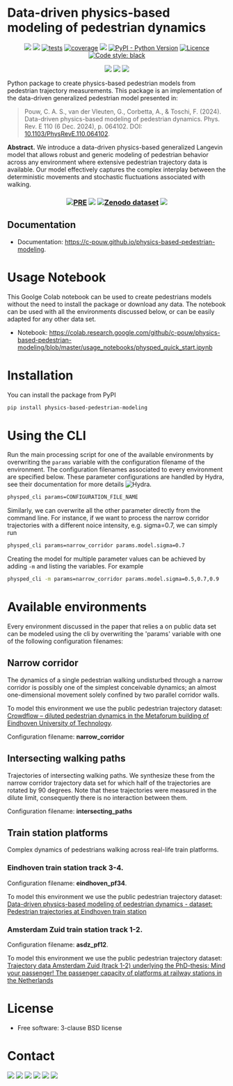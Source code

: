 # Data-driven physics-based modeling of pedestrian dynamics
<p align="center">
    <a href="https://github.com/c-pouw/physics-based-pedestrian-modeling/" alt="Repository">
	   <img src="https://img.shields.io/badge/GitHub-181717?style=flat&logo=github&logoColor=white" /></a>
	<a href="https://github.com/c-pouw/physics-based-pedestrian-modeling/actions/workflows/integration-tests.yaml" alt="Integration Tests">
	   <img src="https://github.com/c-pouw/physics-based-pedestrian-modeling/actions/workflows/integration-tests.yaml/badge.svg" /></a>
    <a href="https://c-pouw.github.io/physics-based-pedestrian-modeling/reports/junit/report.html?sort=result">
	   <img src="https://c-pouw.github.io/physics-based-pedestrian-modeling/reports/junit/tests-badge.svg?dummy=8484744" alt="tests" /></a>
    <a href="https://c-pouw.github.io/physics-based-pedestrian-modeling/reports/coverage/index.html?">
	   <img src="https://c-pouw.github.io/physics-based-pedestrian-modeling/reports/coverage/coverage-badge.svg?dummy=8484744" alt="coverage" /></a>
    <a href="https://pypi.python.org/pypi/physics-based-pedestrian-modeling" alt="pypi version">
       <img src="https://img.shields.io/pypi/v/physics-based-pedestrian-modeling.svg" /></a>
    <a href="#">
       <img src="https://img.shields.io/pypi/pyversions/physics-based-pedestrian-modeling" alt="PyPI - Python Version" /></a>
    <a href="https://opensource.org/licenses/BSD-3-Clause">
       <img src="https://img.shields.io/badge/License-BSD%203--Clause-orange.svg" alt="Licence" /></a>
    <a href="https://github.com/psf/black">
       <img src="https://img.shields.io/badge/code%20style-black-000000.svg" alt="Code style: black" /></a>
</p>


<p align="center">
    <a href="https://c-pouw.github.io/physics-based-pedestrian-modeling" alt="docs">
		<img src="https://github.com/c-pouw/physics-based-pedestrian-modeling/actions/workflows/pages/pages-build-deployment/badge.svg" /></a>
	<a href="https://c-pouw.github.io/physics-based-pedestrian-modeling" alt="docs">
		<img src="https://github.com/c-pouw/physics-based-pedestrian-modeling/actions/workflows/pages/docs/badge.svg" /></a>
	<a href="https://c-pouw.github.io/physics-based-pedestrian-modeling" alt="docs">
		<img src="https://github.com/c-pouw/physics-based-pedestrian-modeling/actions/workflows/docs.yaml/badge.svg" /></a>
</p>


Python package to create physics-based pedestrian models from pedestrian trajectory measurements. This package is an implementation of the data-driven generalized pedestrian model presented in:

> Pouw, C. A. S., van der Vleuten, G., Corbetta, A., & Toschi, F. (2024). Data-driven physics-based modeling of pedestrian dynamics. Phys. Rev. E 110 (6 Dec. 2024), p. 064102. DOI: [10.1103/PhysRevE.110.064102](https://doi.org/10.1103/PhysRevE.110.064102).

**Abstract.** We introduce a data-driven physics-based generalized
Langevin model that allows robust and generic modeling of pedestrian
behavior across any environment where extensive pedestrian trajectory
data is available. Our model effectively captures the complex
interplay between the deterministic movements and stochastic
fluctuations associated with walking.

<h3 align="center" style="vertical-align: middle;">
	<a href="https://journals.aps.org/pre/accepted/ec075Ra2H081202d17c11029a2e965c33e4471521">
	   <img src="https://img.shields.io/badge/PRE-Manuscript-b31b1b?style=for-the-badge" alt="PRE" /></a>
	<a href="https://github.com/c-pouw/physics-based-pedestrian-modeling/" alt="Repository"><img src="https://img.shields.io/badge/Github-Software-%23181717?style=for-the-badge" /></a>
    <a href="https://doi.org/10.5281/zenodo.13784588">
	   <img src="https://img.shields.io/badge/Zenodo-Dataset-%231682D4?style=for-the-badge" alt="Zenodo dataset"></a>
    <a href="https://colab.research.google.com/github/c-pouw/physics-based-pedestrian-modeling/blob/master/usage_notebooks/physped_quick_start.ipynb"><img src="https://img.shields.io/badge/Google_Colab-Demonstration-%23F9AB00?style=for-the-badge"></a>
</h3>

<!-- index.rst homepage end -->
## Documentation

* Documentation: https://c-pouw.github.io/physics-based-pedestrian-modeling.

<!-- index.rst usage start -->

# Usage Notebook
This Goolge Colab notebook can be used to create pedestrians models without the need to install the package or download any data. The notebook can be used with all the environments discussed below, or can be easily adapted for any other data set.

* Notebook: https://colab.research.google.com/github/c-pouw/physics-based-pedestrian-modeling/blob/master/usage_notebooks/physped_quick_start.ipynb

# Installation

You can install the package from PyPI

```bash
pip install physics-based-pedestrian-modeling
```

# Using the CLI
Run the main processing script for one of the available environments by overwriting the `params` variable with the configuration filename of the environment. The configuration filenames associated to every environment are specified below. These parameter configurations are handled by Hydra, see their documentation for more details ![Hydra](https://github.com/facebookresearch/hydra).

```bash
physped_cli params=CONFIGURATION_FILE_NAME
```

Similarly, we can overwrite all the other parameter directly from the command line. For instance, if we want to process the narrow corridor trajectories with a different noice intensity, e.g. sigma=0.7, we can simply run

```bash
physped_cli params=narrow_corridor params.model.sigma=0.7
```

Creating the model for multiple parameter values can be achieved by adding `-m` and listing the variables. For example

```bash
physped_cli -m params=narrow_corridor params.model.sigma=0.5,0.7,0.9
```

# Available environments

Every environment discussed in the paper that relies a on public data set can be modeled using the cli by overwriting the 'params' variable with one of the following configuration filenames:

## Narrow corridor
The dynamics of a single pedestrian walking undisturbed through a narrow corridor is possibly one of the simplest conceivable dynamics; an almost one-dimensional movement solely confined by two parallel corridor walls.

To model this environment we use the public pedestrian trajectory dataset: [Crowdflow – diluted pedestrian dynamics in the Metaforum building of Eindhoven University of Technology](https://data.4tu.nl/datasets/b8e30f8c-3931-4604-842a-77c7fb8ac3fc/1).

Configuration filename: **narrow_corridor**

## Intersecting walking paths
Trajectories of intersecting walking paths. We synthesize these from the narrow corridor trajectory data set for which half of the trajectories are rotated by 90 degrees. Note that these trajectories were measured in the dilute limit, consequently there is no interaction between them.

Configuration filename: **intersecting_paths**

## Train station platforms
Complex dynamics of pedestrians walking across real-life train platforms.

### Eindhoven train station track 3-4.
Configuration filename: **eindhoven_pf34**.

To model this environment we use the public pedestrian trajectory dataset: [Data-driven physics-based modeling of pedestrian dynamics - dataset: Pedestrian trajectories at Eindhoven train station](https://doi.org/10.5281/zenodo.13784587)

### Amsterdam Zuid train station track 1-2.
Configuration filename: **asdz_pf12**.

To model this environment we use the public pedestrian trajectory dataset: [Trajectory data Amsterdam Zuid (track 1-2) underlying the PhD-thesis: Mind your passenger! The passenger capacity of platforms at railway stations in the Netherlands](https://doi.org/10.4121/20683062)

<!-- index.rst usage end -->

# License
* Free software: 3-clause BSD license

# Contact
<p align="left">
	<a href="https://github.com/c-pouw" alt="Github-profile">
		<img src="https://img.shields.io/badge/Github-black?style=for-the-badge&logo=github&logoColor=white"/></a>
	<a href="mailto:c.a.s.pouw@tue.nl" alt="Email">
		<img src="https://img.shields.io/badge/Email-%230008a1?style=for-the-badge&logo=gmail&logoColor=white" /></a>
    <a href="https://www.linkedin.com/in/caspouw/" alt="LinkedIn">
	   <img src="https://img.shields.io/badge/LinkedIn-0A66C2?logo=linkedin&logoColor=fff&style=for-the-badge" /></a>
    <a href="https://scholar.google.com/citations?user=JoBuJXgAAAAJ&hl=nl&oi=ao" alt="Google Scholar Badge">
	   <img src="https://img.shields.io/badge/Google%20Scholar-4285F4?logo=googlescholar&logoColor=fff&style=for-the-badge" /></a>
    <a href="https://www.researchgate.net/profile/Caspar-Pouw-2" alt="ResearchGate">
	   <img src="https://img.shields.io/badge/ResearchGate-0CB?logo=researchgate&logoColor=fff&style=for-the-badge" /></a>
    <a href="https://orcid.org/0000-0002-3041-4533" alt="ORCID">
	   <img src="https://img.shields.io/badge/ORCID-A6CE39?logo=orcid&logoColor=fff&style=for-the-badge" /></a>
</p>
